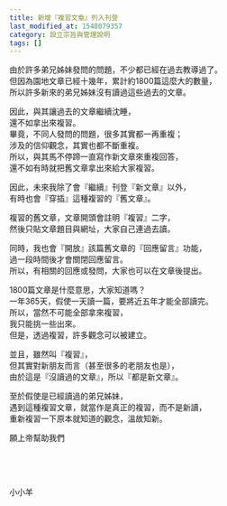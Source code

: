 ```yaml
---
title: 新增『複習文章』列入刊登
last_modified_at: 1548079357
category: 設立宗旨與管理說明
tags: []
---
```


<p>由於許多弟兄姊妹發問的問題，不少都已經在過去教導過了。<br>
但因為園地文章已經十幾年，累計約1800篇這麼大的數量，<br>
所以許多新來的弟兄姊妹沒有讀過這些過去的文章。</p>

<p>因此，與其讓過去的文章繼續沈睡，<br>
還不如拿出來複習。<br>
畢竟，不同人發問的問題，很多其實都一再重複；<br>
涉及的信仰觀念，其實也都不斷重複。<br>
所以，與其馬不停蹄一直寫作新文章來重複回答，<br>
還不如有時就把舊文章拿出來給大家複習。</p>

<p>因此，未來我除了會『繼續』刊登『新文章』以外，<br>
有時也會『穿插』這種複習的『舊文章』。</p>

<p>複習的舊文章，文章開頭會註明『複習』二字，<br>
然後只貼文章題目與網址，大家自己連過去讀。</p>

<p>同時，我也會『開放』該篇舊文章的『回應留言』功能，<br>
過一段時間後才會關閉回應留言。<br>
所以，有相關的回應或發問，大家也可以在文章後提出。</p>

<p>1800篇文章是什麼意思，大家知道嗎？<br>
一年365天，假使一天讀一篇，要將近五年才能全部讀完。<br>
所以，當然不可能全部拿來複習，<br>
我只能挑一些出來。<br>
但是，透過複習，許多觀念可以被建立。</p>

<p>並且，雖然叫『複習』，<br>
但其實對新朋友而言（甚至很多的老朋友也是），<br>
由於這是『沒讀過的文章』，所以『都是新文章』。</p>

<p>至於假使是已經讀過的弟兄姊妹，<br>
遇到這種複習文章，就當作是真正的複習，而不是新讀，<br>
重新複習一下原本就知道的觀念，溫故知新。</p>

<p>願上帝幫助我們</p>

<p>&nbsp;</p>

<p>&nbsp;</p>

<p>小小羊</p>

